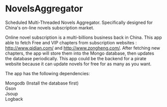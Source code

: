 # NovelsAggregator
Scheduled Multi-Threaded Novels Aggregator. Specifically designed for China's on-line novels subscription market.

Online novel subscription is a multi-billions business back in China. This app able to fetch Free and VIP chapters from subscription websites : http://www.qidian.com/ and http://www.zongheng.com/. After fetching new chapters, the app will store them into the Mongo database, then updates the database periodically. This app could be the backend for a pirate website because it can update novels for free for as many as you want.

The app has the following dependencies:

Mongodb (Install the database first)  
Gson  
Jsoup  
Logback  
